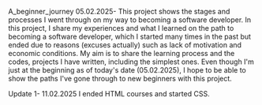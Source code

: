 A_beginner_journey
05.02.2025- This project shows the stages and processes I went through on my way to becoming a software developer. In this project, I share my experiences and what I learned on the path to becoming a software developer, which I started many times in the past but ended due to reasons (excuses actually) such as lack of motivation and economic conditions. My aim is to share the learning process and the codes, projects I have written, including the simplest ones. Even though I'm just at the beginning as of today's date (05.02.2025), I hope to be able to show the paths I've gone through to new beginners with this project.

Update 1- 11.02.2025 I ended HTML courses and started CSS.
